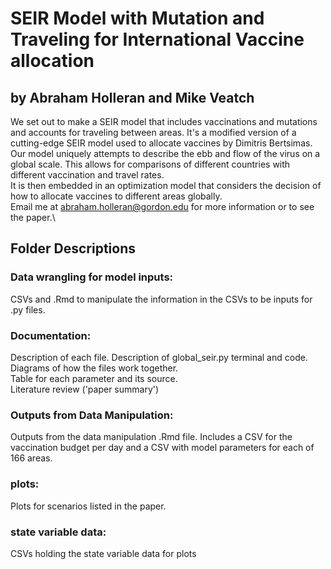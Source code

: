 # SEIR Model with Mutation and Traveling for International Vaccine allocation
## by Abraham Holleran and Mike Veatch
We set out to make a SEIR model that includes vaccinations and mutations and accounts for traveling between areas. It's a modified version of a cutting-edge SEIR model used to allocate vaccines by Dimitris Bertsimas. Our model uniquely attempts to describe the ebb and flow of the virus on a global scale. This allows for comparisons of different countries with different vaccination and travel rates.\
It is then embedded in an optimization model that considers the decision of how to allocate vaccines to different areas globally.\
Email me at abraham.holleran@gordon.edu for more information or to see the paper.\
## Folder Descriptions
### Data wrangling for model inputs:
CSVs and .Rmd to manipulate the information in the CSVs to be inputs for .py files.
### Documentation:
Description of each file. Description of global_seir.py terminal and code.\
Diagrams of how the files work together.\
Table for each parameter and its source.\
Literature review ('paper summary')
### Outputs from Data Manipulation:
Outputs from the data manipulation .Rmd file. Includes a CSV for the vaccination budget per day and a CSV with model parameters for each of 166 areas.
### plots:
Plots for scenarios listed in the paper.
### state variable data:
CSVs holding the state variable data for plots

